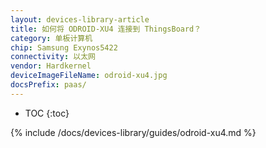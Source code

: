 ```yaml
---
layout: devices-library-article
title: 如何将 ODROID-XU4 连接到 ThingsBoard？
category: 单板计算机
chip: Samsung Exynos5422
connectivity: 以太网
vendor: Hardkernel
deviceImageFileName: odroid-xu4.jpg
docsPrefix: paas/
---
```



* TOC
{:toc}

{% include /docs/devices-library/guides/odroid-xu4.md %}